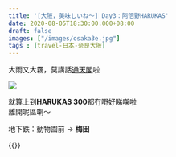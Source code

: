 ```yaml
---
title: '[大阪，美味しいね～] Day3：阿倍野HARUKAS'
date: 2020-08-05T18:30:00.000+08:00
draft: false
images: ["/images/osaka3e.jpg"]
tags : [travel-日本-奈良大阪]
---
```


大雨又大霧，莫講話[通天閣](https://hidie.net/osaka3c/)啦

![](/images/osaka3e.jpg)

就算上到**HARUKAS 300**都冇嘢好睇㗎啦  
離開呢區喇～  
  
地下鉄：動物園前 → **梅田**  

{{<osaka>}}
